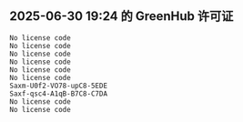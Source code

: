 ## 2025-06-30 19:24 的 GreenHub 许可证
```
No license code
No license code
No license code
No license code
No license code
No license code
Saxm-U0f2-VO78-upC8-5EDE
Saxf-qsc4-A1qB-B7C8-C7DA
No license code
No license code
```
